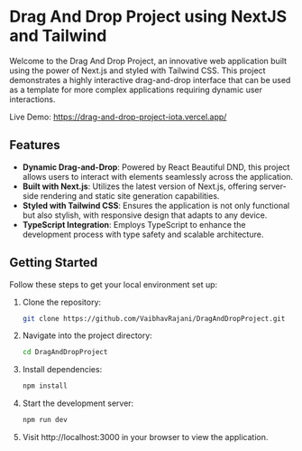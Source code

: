 # Drag And Drop Project using NextJS and Tailwind

Welcome to the Drag And Drop Project, an innovative web application built using the power of Next.js and styled with Tailwind CSS. This project demonstrates a highly interactive drag-and-drop interface that can be used as a template for more complex applications requiring dynamic user interactions.

Live Demo: https://drag-and-drop-project-iota.vercel.app/

## Features

- **Dynamic Drag-and-Drop**: Powered by React Beautiful DND, this project allows users to interact with elements seamlessly across the application.
- **Built with Next.js**: Utilizes the latest version of Next.js, offering server-side rendering and static site generation capabilities.
- **Styled with Tailwind CSS**: Ensures the application is not only functional but also stylish, with responsive design that adapts to any device.
- **TypeScript Integration**: Employs TypeScript to enhance the development process with type safety and scalable architecture.

## Getting Started

Follow these steps to get your local environment set up:

1. Clone the repository:

   ```bash
   git clone https://github.com/VaibhavRajani/DragAndDropProject.git

   ```

2. Navigate into the project directory:

   ```bash
   cd DragAndDropProject
   ```

3. Install dependencies:

   ```bash
   npm install
   ```

4. Start the development server:

   ```bash
   npm run dev
   ```

5. Visit http://localhost:3000 in your browser to view the application.
